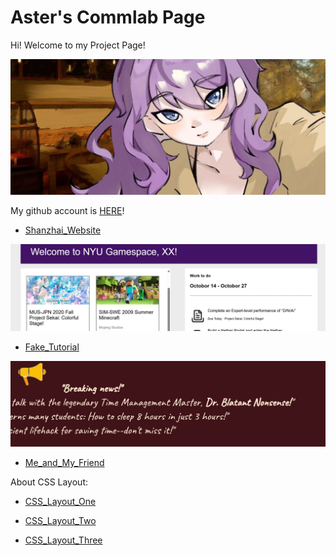 # Aster's Commlab Page
Hi! Welcome to my Project Page!

![hellopage](title1.jpg)

My github account is [HERE](https://github.com/Aster1026/Comlab-Code)!

* [Shanzhai_Website](ShanzhaiWebsite)

![Website1](1.jpg)

* [Fake_Tutorial](SleepingTutorial)

![Website2](2.jpg)


* [Me_and_My_Friend](Myfirstwebsite)

About CSS Layout:

* [CSS_Layout_One](CSS\ONE)

* [CSS_Layout_Two](CSSTWO)

* [CSS_Layout_Three](CSSTHREE)

